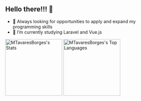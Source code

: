 ## Hello there!!! 👋


- 🔭 Always looking for opportunities to apply and expand my programming skills
- 🌱 I’m currently studying Laravel and Vue.js
  
<div>
  <img height="180cm" src="https://github-readme-stats.vercel.app/api?username=MTavaresBorges&theme=tokyonight&show_icons=true&hide_border=true&count_private=true" alt="MTavaresBorges's Stats" />
  <img height="180cm" src="https://github-readme-stats.vercel.app/api/top-langs/?username=MTavaresBorges&theme=tokyonight&show_icons=true&hide_border=true&layout=compact" alt="MTavaresBorges's Top Languages" />
</div>


